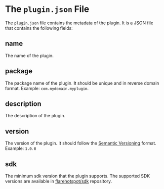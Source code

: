 # The `plugin.json` File

The `plugin.json` file contains the metadata of the plugin. It is a JSON file that contains the following fields:

## name
The name of the plugin.

## package
The package name of the plugin. It should be unique and in reverse domain format. Example: `com.mydomain.myplugin`.

## description
The description of the plugin.

## version

The version of the plugin. It should follow the [Semantic Versioning](https://semver.org/) format. Example: `1.0.0`

## sdk

The minimum sdk version that the plugin supports. The supported SDK versions are available in [flarehotspot/sdk](https://sdk/releases) repository.
